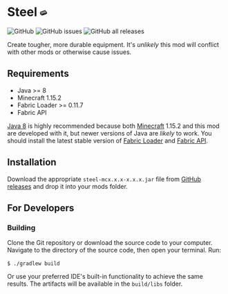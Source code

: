 # Steel ![pixelated steel ingot](./src/main/resources/assets/steel/textures/item/steel_ingot.png)

![GitHub](https://img.shields.io/github/license/realguyman/steel) ![GitHub issues](https://img.shields.io/github/issues/realguyman/steel) ![GitHub all releases](https://img.shields.io/github/downloads/realguyman/steel/total)

Create tougher, more durable equipment. It's _unlikely_ this mod will conflict with other mods or otherwise cause issues.

## Requirements

- Java >= 8
- Minecraft 1.15.2
- Fabric Loader >= 0.11.7
- Fabric API

[Java 8](https://adoptium.net/?variant=openjdk8&jvmVariant=hotspot) is highly recommended because both [Minecraft](https://minecraft.net/) 1.15.2 and this mod are developed with it, but newer versions of Java are _likely_ to work. You should install the latest stable version of [Fabric Loader](https://fabricmc.net/use) and [Fabric API](https://www.curseforge.com/minecraft/mc-mods/fabric-api).

## Installation

Download the appropriate `steel-mcx.x.x-x.x.x.jar` file from [GitHub releases](https://github.com/realguyman/steel/releases) and drop it into your mods folder.

## For Developers

### Building

Clone the Git repository or download the source code to your computer. Navigate to the directory of the source code, then open your terminal. Run:

```shell
$ ./gradlew build
```

Or use your preferred IDE's built-in functionality to achieve the same results. The artifacts will be available in the `build/libs` folder.
